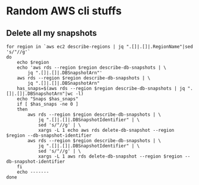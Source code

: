 # Random AWS cli stuffs
## Delete all my snapshots
    for region in `aws ec2 describe-regions | jq ".[]|.[]|.RegionName"|sed 's/"//g'`
    do
        echo $region
        echo 'aws rds --region $region describe-db-snapshots | \
            jq ".[]|.[]|.DBSnapshotArn"' 
        aws rds --region $region describe-db-snapshots | \
            jq ".[]|.[]|.DBSnapshotArn"
        has_snaps=$(aws rds --region $region describe-db-snapshots | jq ".[]|.[]|.DBSnapshotArn"|wc -l)
        echo "Snaps $has_snaps"
        if [ $has_snaps -ne 0 ]
        then
            aws rds --region $region describe-db-snapshots | \ 
                jq ".[]|.[]|.DBSnapshotIdentifier" | \
                sed 's/"//g' | \
                xargs -L 1 echo aws rds delete-db-snapshot --region $region --db-snapshot-identifier 
            aws rds --region $region describe-db-snapshots | \
                jq ".[]|.[]|.DBSnapshotIdentifier" | \ 
                sed 's/"//g' | \
                xargs -L 1 aws rds delete-db-snapshot --region $region --db-snapshot-identifier 
        fi
        echo -------
    done
